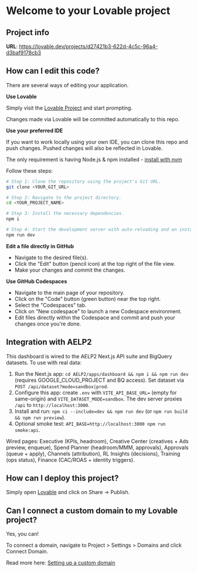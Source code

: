 # Welcome to your Lovable project

## Project info

**URL**: https://lovable.dev/projects/d27421b3-622d-4c5c-96a4-d3baf9178cb3

## How can I edit this code?

There are several ways of editing your application.

**Use Lovable**

Simply visit the [Lovable Project](https://lovable.dev/projects/d27421b3-622d-4c5c-96a4-d3baf9178cb3) and start prompting.

Changes made via Lovable will be committed automatically to this repo.

**Use your preferred IDE**

If you want to work locally using your own IDE, you can clone this repo and push changes. Pushed changes will also be reflected in Lovable.

The only requirement is having Node.js & npm installed - [install with nvm](https://github.com/nvm-sh/nvm#installing-and-updating)

Follow these steps:

```sh
# Step 1: Clone the repository using the project's Git URL.
git clone <YOUR_GIT_URL>

# Step 2: Navigate to the project directory.
cd <YOUR_PROJECT_NAME>

# Step 3: Install the necessary dependencies.
npm i

# Step 4: Start the development server with auto-reloading and an instant preview.
npm run dev
```

**Edit a file directly in GitHub**

- Navigate to the desired file(s).
- Click the "Edit" button (pencil icon) at the top right of the file view.
- Make your changes and commit the changes.

**Use GitHub Codespaces**

- Navigate to the main page of your repository.
- Click on the "Code" button (green button) near the top right.
- Select the "Codespaces" tab.
- Click on "New codespace" to launch a new Codespace environment.
- Edit files directly within the Codespace and commit and push your changes once you're done.

## Integration with AELP2

This dashboard is wired to the AELP2 Next.js API suite and BigQuery datasets. To use with real data:

1) Run the Next.js app: `cd AELP2/apps/dashboard && npm i && npm run dev` (requires GOOGLE_CLOUD_PROJECT and BQ access). Set dataset via `POST /api/dataset?mode=sandbox|prod`.
2) Configure this app: create `.env` with `VITE_API_BASE_URL=` (empty for same-origin) and `VITE_DATASET_MODE=sandbox`. The dev server proxies `/api` to `http://localhost:3000`.
3) Install and run: `npm ci --include=dev && npm run dev` (or `npm run build && npm run preview`).
4) Optional smoke test: `API_BASE=http://localhost:3000 npm run smoke:api`.

Wired pages: Executive (KPIs, headroom), Creative Center (creatives + Ads preview, enqueue), Spend Planner (headroom/MMM, approvals), Approvals (queue + apply), Channels (attribution), RL Insights (decisions), Training (ops status), Finance (CAC/ROAS + identity triggers).

## How can I deploy this project?

Simply open [Lovable](https://lovable.dev/projects/d27421b3-622d-4c5c-96a4-d3baf9178cb3) and click on Share -> Publish.

## Can I connect a custom domain to my Lovable project?

Yes, you can!

To connect a domain, navigate to Project > Settings > Domains and click Connect Domain.

Read more here: [Setting up a custom domain](https://docs.lovable.dev/tips-tricks/custom-domain#step-by-step-guide)

